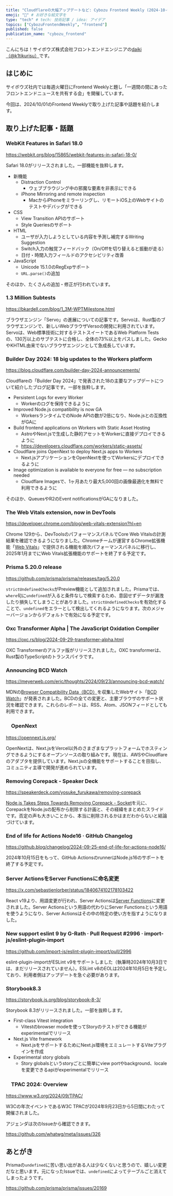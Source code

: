 ```yaml
---
title: "Cloudflareの大幅アップデートなど: Cybozu Frontend Weekly (2024-10-01号)" # 目立ったニュースを選ぶ
emoji: "🚀" # お好きな絵文字を
type: "tech" # tech: 技術記事 / idea: アイデア
topics: ["CybozuFrontendWeekly", "frontend"]
published: false
publication_name: "cybozu_frontend"
---
```


こんにちは！サイボウズ株式会社フロントエンドエンジニアの[daiki（@k1tikurisu）](https://x.com/k1tikurisu)です。

## はじめに

サイボウズ社内では毎週火曜日にFrontend Weeklyと題し「一週間の間にあったフロントエンドニュースを共有する会」を開催しています。

今回は、2024/10/01のFrontend Weeklyで取り上げた記事や話題を紹介します。

## 取り上げた記事・話題

### WebKit Features in Safari 18.0

https://webkit.org/blog/15865/webkit-features-in-safari-18-0/

Safari 18.0がリリースされました。一部機能を抜粋します。

- 新機能
  - Distraction Control
    - ウェブブラウジング中の邪魔な要素を非表示にできる
  - iPhone Mirroring and remote inspection
    - MacからiPhoneをミラーリングし、リモートiOS上のWebサイトのテストやデバッグができる
- CSS
  - View Transition APIのサポート
  - Style Queriesのサポート
- HTML
  - ユーザが入力しようとしている内容を予測し補完するWriting Suggestion
  - Switch入力の触覚フィードバック（On/Offを切り替えると振動が走る）
  - 日付・時間入力フィールドのアクセシビリティ改善
- JavaScript
  - Unicode 15.1.0のRegExpサポート
  - `URL.parse()`の追加

そのほか、たくさんの追加・修正が行われています。

### 1.3 Million Subtests

https://bkardell.com/blog/1_3M-WPTMilestone.html

ブラウザエンジン「Servo」の進展についての記事です。Servoは、Rust製のブラウザエンジンで、新しいWebブラウザVersoの開発に利用されています。Servoは、Web標準技術に対するテストスイートであるWeb Platform Testsの、130万以上のサブテストに合格し、全体の73%以上をパスしました。GeckoやKHTML由来でないブラウザエンジンとして急成長しています。

### Builder Day 2024: 18 big updates to the Workers platform

https://blog.cloudflare.com/builder-day-2024-announcements/

Cloudflareの「Builder Day 2024」で発表された18の主要なアップデートについて紹介したブログ記事です。一部を抜粋します。

- Persistent Logs for every Worker
  - Workerのログを保持できるように
- Improved Node.js compatibility is now GA
  - WorkersランタイムでのNode APIの数が2倍になり、Node.jsとの互換性がGAに
- Build frontend applications on Workers with Static Asset Hosting
  - AstroやNext.jsで生成した静的アセットをWorkerに直接デプロイできるように
  - https://developers.cloudflare.com/workers/static-assets/
- Cloudflare joins OpenNext to deploy Next.js apps to Workers
  - Next.jsアプリケーションをOpenNextを使ってWorkersにデプロイできるように
- Image optimization is available to everyone for free — no subscription needed
  - Cloudflare Imagesで、1ヶ月あたり最大5,000回の画像最適化を無料で利用できるように

そのほか、QueuesやR2のEvent notificationsがGAになりました。

### The Web Vitals extension, now in DevTools

https://developer.chrome.com/blog/web-vitals-extension?hl=en

Chrome 129から、DevToolsのパフォーマンスパネルでCore Web Vitalsの計測結果を確認できるようになりました。Chromeチームが運営するChrome拡張機能「[Web Vitals](https://chromewebstore.google.com/detail/web-vitals/ahfhijdlegdabablpippeagghigmibma)」で提供される機能を順次パフォーマンスパネルに移行し、2025年1月までにWeb Vitals拡張機能のサポートを終了する予定です。

### Prisma 5.20.0 release

https://github.com/prisma/prisma/releases/tag/5.20.0

`strictUndefinedChecks`がPreview機能として追加されました。Prismaでは、`where`句に`undefined`が入ると条件なしで検索するため、意図せずデータが漏洩したり損失してしまうことがありました。`strictUndefinedChecks`を有効化することで、`undefined`をエラーとして検出してくれるようになります。次のメジャーバージョンからデフォルトで有効になる予定です。

### Oxc Transformer Alpha | The JavaScript Oxidation Compiler

https://oxc.rs/blog/2024-09-29-transformer-alpha.html

OXC Transformerのアルファ版がリリースされました。OXC transformerは、Rust製のTypeScriptのトランスパイラです。

### Announcing BCD Watch

https://meyerweb.com/eric/thoughts/2024/09/23/announcing-bcd-watch/

MDNの[Browser Compatibility Data（BCD）](https://github.com/mdn/browser-compat-data)を収集したWebサイト「[BCD Watch](https://bcd-watch.igalia.com/)」が発表されました。BCDの全ての変更と、主要ブラウザのサポート状況を確認できます。これらのレポートは、RSS、Atom、JSONフィードとしても利用できます。

### 　OpenNext

https://opennext.js.org/

OpenNextは、Next.jsをVercel以外のさまざまなプラットフォームでホスティングできるようにするオープンソースの取り組みです。現在は、AWSやCloudflareのアダプタを提供しています。Next.jsの全機能をサポートすることを目指し、コミュニティ主導で開発が進められています。

### Removing Corepack - Speaker Deck

https://speakerdeck.com/yosuke_furukawa/removing-corepack

[Node.js Takes Steps Towards Removing Corepack - Socket](https://socket.dev/blog/node-js-takes-steps-towards-removing-corepack)を元に、CorepackをNode.jsの配布から削除する計画と、その経緯をまとめたスライドです。否定の声も大きいことから、本当に削除されるかはまだわからないと結論づけています。

### End of life for Actions Node16 · GitHub Changelog

https://github.blog/changelog/2024-09-25-end-of-life-for-actions-node16/

2024年10月15日をもって、GitHub ActionsのrunnerはNode.js16のサポートを終了する予定です。

### Server ActionsをServer Functionsに命名変更

https://x.com/sebastienlorber/status/1840674102178103422

React v19より、用語変更が行われ、Server Actionsは[Server Functions](https://19.react.dev/reference/rsc/server-functions)に変更されました。Server Actionsという用語の代わりにServer Functionsという用語を使うようになり、Server Actionsはその中の特定の使い方を指すようになりました。

### New support eslint 9 by G-Rath · Pull Request #2996 · import-js/eslint-plugin-import

https://github.com/import-js/eslint-plugin-import/pull/2996

eslint-plugin-importがESLint v9をサポートしました（執筆時2024年10月3日では、まだリリースされていません）。ESLint v8のEOLは2024年10月5日を予定しており、利用者側はアップデートを急ぐ必要があります。

### Storybook8.3

https://storybook.js.org/blog/storybook-8-3/

Storybook 8.3がリリースされました。一部を抜粋します。

- First-class Vitest integration
  - Vitestのbrowser modeを使ってStoryのテストができる機能がexperimentalでリリース
- Next.js Vite framework
  - Next.jsをサポートするためにNext.js環境をエミュレートするViteプラグインを作成
- Experimental story globals
  - Story globalsというstoryごとに簡単にview portやbackground、localeを変更できるapiがexperimentalでリリース

### 　TPAC 2024: Overview

https://www.w3.org/2024/09/TPAC/

W3Cの年次イベントであるW3C TPACが2024年9月23日から5日間にわたって開催されました。

アジェンダは次のIssueから確認できます。

https://github.com/whatwg/meta/issues/326

## あとがき

Prismaの`undefined`に苦い思い出がある人は少なくないと思うので、嬉しい変更だなと思います。元になったIssueでは、`undefined`によってテーブルごと消えてしまったようです。

https://github.com/prisma/prisma/issues/20169

